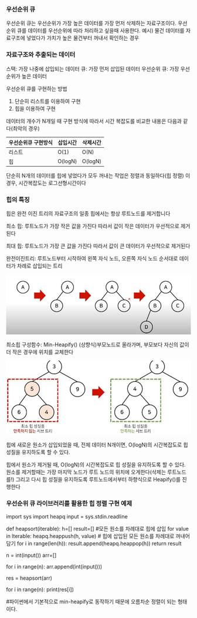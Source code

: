 ### 우선순위 큐
우선순위 큐는 우선순위가 가장 높은 데이터를 가장 먼저 삭제하는 자료구조이다.
우선순위 큐를 데이터를 우선순위에 따라 처리하고 싶을때 사용한다.
예시) 물건 데이터를 자료구조에 넣었다가 가치가 높은 물건부터 꺼내서 확인하는 경우

### 자료구조와 추출되는 데이터
스택: 가장 나중에 삽입되는 데이터
큐: 가장 먼저 삽입된 데이터
우선순위 큐: 가장 우선순위가 높은 데이터

우선순위 큐를 구현하는 방법 
1) 단순히 리스트를 이용하여 구현
2) 힙을 이용하여 구현

데이터의 개수가 N개일 때 구현 방식에 따라서 시간 복잡도를 비교한 내용은 다음과 같다(최악의 경우)

|우선순위큐 구현방식|삽입시간|삭제시간|
|------|---|---|
|리스트|O(1)|O(N)|
|힙|O(logN)|O(logN)|

단순히 N개의 데이터를 힙에 넣었다가 모두 꺼내는 작업은 정렬과 동일하다(힙 정렬) 이 경우, 시간복잡도는 로그선형시간이다


### 힙의 특징
힙은 완전 이진 트리의 자료구조의 일종
힙에서는 항상 루트노드를 제거합니다

최소 힙: 루트노드가 가장 작은 값을 가진다
따라서 값이 작은 데이터가 우선적으로 제거된다

최대 힙: 루트노드가 가장 큰 값을 가진다
따라서 값이 큰 데이터가 우선적으로 제거된다

완전이진트리: 루트노드부터 시작하여 왼쪽 자식 노드, 오른쪽 자식 노드 순서대로 데이터가 차례로 삽입되는 트리

<img src="./images/완전이진트리.JPG" alt="왕실의 나이트 사진">

최소힙 구성함수: Min-Heapify()
(상향식)부모노드로 올라가며, 부모보다 자신의 값이 더 작은 경우에 위치를 교체한다

<img src="./images/최소힙구성함수.JPG" alt="왕실의 나이트 사진">

힙에 새로운 원소가 삽입되었을 때, 전체 데이터 N개이면, O(logN)의 시간복잡도로 힙 성질을 유지하도록 할 수 있다.

힙에서 원소가 제거될 때, O(logN)의 시간복잡도로 힙 성질을 유지하도록 할 수 있다. 원소를 제거할때는 가장 마지막 노드가 루트 노드의 위치에 오게한다(삭제는 루트노드를!) 그리고 다시 힙 성질을 유지하도록 루트노드에서부터 하향식으로 Heapify()를 진행한다


### 우선순위 큐 라이브러리를 활용한 힙 정렬 구현 예제
import sys
import heapq
input = sys.stdin.readline

def heapsort(iterable):
  h=[]
  result=[]
  #모든 원소를 차례대로 힙에 삽입
  for value in lterable:
    heapq.heappush(h, value)
    # 힙에 삽입된 모든 원소를 차례대로 꺼내어 담기
    for i in range(len(h)):
      result.append(heapq.heappop(h))
    return result

n = int(input())
arr=[]

for i in range(n):
  arr.append(int(input()))

res = heapsort(arr)

for i in range(n):
  print(res[i])

#파이썬에서 기본적으로 min-heapify로 동작하기 때문에 오름차순 정렬이 되는 형태이다. 